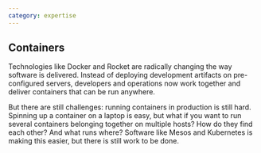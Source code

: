 ```yaml
---
category: expertise
---
```

## Containers

Technologies like Docker and Rocket are radically changing the way software is delivered. Instead of deploying development artifacts on pre-configured servers, developers and operations now work together and deliver containers that can be run anywhere.

But there are still challenges: running containers in production is still hard. Spinning up a container on a laptop is easy, but what if you want to run several containers belonging together on multiple hosts? How do they find each other? And what runs where? Software like Mesos and Kubernetes is making this easier, but there is still work to be done.
